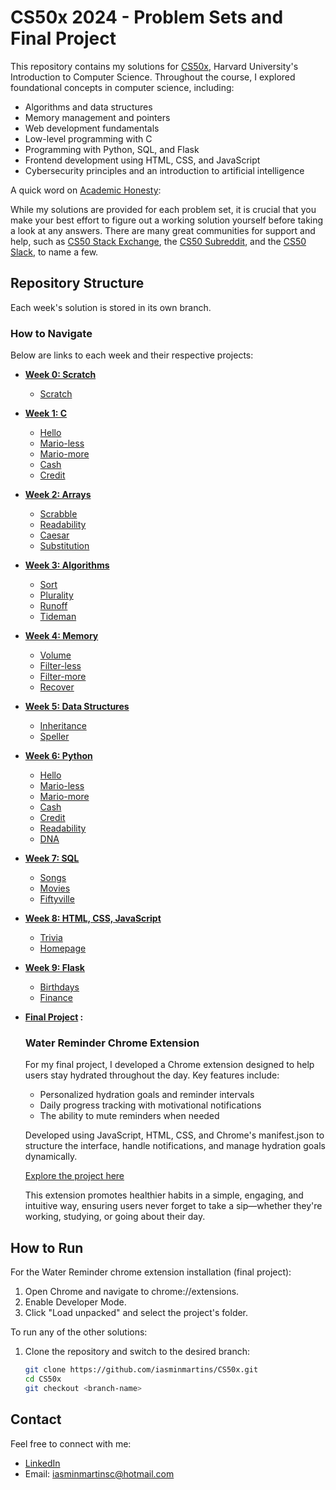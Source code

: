 # CS50x 2024 - Problem Sets and Final Project 
This repository contains my solutions for [CS50x](https://cs50.harvard.edu/x/), Harvard University's Introduction to Computer Science. 
Throughout the course, I explored foundational concepts in computer science, including:
- Algorithms and data structures
- Memory management and pointers
- Web development fundamentals
- Low-level programming with C
- Programming with Python, SQL, and Flask
- Frontend development using HTML, CSS, and JavaScript
- Cybersecurity principles and an introduction to artificial intelligence
  
A quick word on [Academic Honesty](https://cs50.harvard.edu/x/2024/honesty/):

While my solutions are provided for each problem set, it is crucial that you make your best effort to figure out a working solution yourself before taking a look at any answers. There are many great communities for support and help, such as [CS50 Stack Exchange](https://cs50.stackexchange.com/), the [CS50 Subreddit](https://www.reddit.com/r/cs50/?rdt=37147), and the [CS50 Slack](https://cs50x.slack.com/join/shared_invite/zt-2vg3xv6jr-6o9OGdQeSJIl0gf20MhBLQ#/shared-invite/email), to name a few.

## Repository Structure
Each week's solution is stored in its own branch.

### How to Navigate
Below are links to each week and their respective projects:

- **[Week 0: Scratch](https://cs50.harvard.edu/x/2024/psets/0/)**
  - [Scratch](https://github.com/iasminmartins/CS50x/tree/cs50/problems/2024/x/scratch)

- **[Week 1: C](https://cs50.harvard.edu/x/2024/psets/1/)**
  - [Hello](https://github.com/iasminmartins/CS50x/tree/cs50/problems/2024/x/me)
  - [Mario-less](https://github.com/iasminmartins/CS50x/tree/cs50/problems/2024/x/mario/less)
  - [Mario-more](https://github.com/iasminmartins/CS50x/tree/cs50/problems/2024/x/mario/more)
  - [Cash](https://github.com/iasminmartins/CS50x/tree/cs50/problems/2024/x/cash)
  - [Credit](https://github.com/iasminmartins/CS50x/tree/cs50/problems/2024/x/credit)

- **[Week 2: Arrays](https://cs50.harvard.edu/x/2024/psets/2/)**
  - [Scrabble](https://github.com/iasminmartins/CS50x/tree/cs50/problems/2024/x/scrabble)
  - [Readability](https://github.com/iasminmartins/CS50x/tree/cs50/problems/2024/x/readability)
  - [Caesar](https://github.com/iasminmartins/CS50x/tree/cs50/problems/2024/x/caesar)
  - [Substitution](https://github.com/iasminmartins/CS50x/tree/cs50/problems/2024/x/substitution)

- **[Week 3: Algorithms](https://cs50.harvard.edu/x/2024/psets/3/)**
  - [Sort](https://github.com/iasminmartins/CS50x/tree/cs50/problems/2024/x/sort)
  - [Plurality](https://github.com/iasminmartins/CS50x/tree/cs50/problems/2024/x/plurality)
  - [Runoff](https://github.com/iasminmartins/CS50x/tree/cs50/problems/2024/x/runoff)
  - [Tideman](https://github.com/iasminmartins/CS50x/tree/cs50/problems/2024/x/tideman)

- **[Week 4: Memory](https://cs50.harvard.edu/x/2024/psets/4/)**
  - [Volume](https://github.com/iasminmartins/CS50x/tree/cs50/problems/2024/x/volume)
  - [Filter-less](https://github.com/iasminmartins/CS50x/tree/cs50/problems/2024/x/filter/less)
  - [Filter-more](https://github.com/iasminmartins/CS50x/tree/cs50/problems/2024/x/filter/more)
  - [Recover](https://github.com/iasminmartins/CS50x/tree/cs50/problems/2024/x/recover)
 
- **[Week 5: Data Structures](https://cs50.harvard.edu/x/2024/psets/5/)**
  - [Inheritance](https://github.com/iasminmartins/CS50x/tree/cs50/problems/2024/x/inheritance)
  - [Speller](https://github.com/iasminmartins/CS50x/tree/cs50/problems/2024/x/speller)

- **[Week 6: Python](https://cs50.harvard.edu/x/2024/psets/6/)**
  - [Hello](https://github.com/iasminmartins/CS50x/tree/cs50/problems/2024/x/sentimental/hello)
  - [Mario-less](https://github.com/iasminmartins/CS50x/tree/cs50/problems/2024/x/sentimental/mario/less)
  - [Mario-more](https://github.com/iasminmartins/CS50x/tree/cs50/problems/2024/x/sentimental/mario/more)
  - [Cash](https://github.com/iasminmartins/CS50x/tree/cs50/problems/2024/x/sentimental/cash)
  - [Credit](https://github.com/iasminmartins/CS50x/tree/cs50/problems/2024/x/sentimental/credit)
  - [Readability](https://github.com/iasminmartins/CS50x/tree/cs50/problems/2024/x/sentimental/readability)
  - [DNA](https://github.com/iasminmartins/CS50x/tree/cs50/problems/2024/x/dna)
    
- **[Week 7: SQL](https://cs50.harvard.edu/x/2024/psets/7/)**
  - [Songs](https://github.com/iasminmartins/CS50x/tree/cs50/problems/2024/x/songs)
  - [Movies](https://github.com/iasminmartins/CS50x/tree/cs50/problems/2024/x/movies)
  - [Fiftyville](https://github.com/iasminmartins/CS50x/tree/cs50/problems/2024/x/fiftyville)
 
- **[Week 8: HTML, CSS, JavaScript](https://cs50.harvard.edu/x/2024/psets/8/)**
  - [Trivia](https://github.com/iasminmartins/CS50x/tree/cs50/problems/2024/x/trivia)
  - [Homepage](https://github.com/iasminmartins/CS50x/tree/cs50/problems/2024/x/homepage)
 
- **[Week 9: Flask](https://cs50.harvard.edu/x/2024/psets/9/)**
  - [Birthdays](https://github.com/iasminmartins/CS50x/tree/cs50/problems/2024/x/birthdays)
  - [Finance](https://github.com/iasminmartins/CS50x/tree/cs50/problems/2024/x/finance)

- **[Final Project](https://cs50.harvard.edu/x/2024/project/) :**

    ### Water Reminder Chrome Extension
    For my final project, I developed a Chrome extension designed to help users stay hydrated throughout the day. Key features include:
    - Personalized hydration goals and reminder intervals
    - Daily progress tracking with motivational notifications
    - The ability to mute reminders when needed
    
    Developed using JavaScript, HTML, CSS, and Chrome's manifest.json to structure the interface, handle notifications, and manage hydration goals dynamically.
  
    [Explore the project here](https://github.com/iasminmartins/CS50x/tree/cs50/problems/2024/x/project)
    
    This extension promotes healthier habits in a simple, engaging, and intuitive way, ensuring users never forget to take a sip—whether they're working, studying, or going about their day.

## How to Run
For the Water Reminder chrome extension installation (final project):  
1. Open Chrome and navigate to chrome://extensions.  
2. Enable Developer Mode.  
3. Click "Load unpacked" and select the project's folder.
     
To run any of the other solutions:
1. Clone the repository and switch to the desired branch:
   ```bash
   git clone https://github.com/iasminmartins/CS50x.git
   cd CS50x
   git checkout <branch-name>

## Contact
Feel free to connect with me:
- [LinkedIn](https://www.linkedin.com/in/iasmin-martins-7b75292a6/)
- Email: iasminmartinsc@hotmail.com
   
